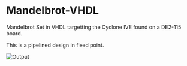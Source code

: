 Mandelbrot-VHDL
===============

Mandelbrot Set in VHDL targetting the Cyclone IVE found on a DE2-115 board.

This is a pipelined design in fixed point.

![Output](https://raw.github.com/imr/Mandelbrot-VHDL/master/img/output.jpg)
